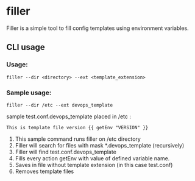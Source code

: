 # filler

Filler is a simple tool to fill config templates using environment variables. 


## CLI usage
### Usage:
```
filler --dir <directory> --ext <template_extension>
```

### Sample usage:
```
filler --dir /etc --ext devops_template
```

sample test.conf.devops_template placed in /etc :
```
This is template file version {{ getEnv "VERSION" }}
```

1. This sample command runs filler on /etc directory
2. Filler will search for files with mask *.devops_template (recursively)
3. Filler will find test.conf.devops_template
4. Fills every action getEnv with value of defined variable name.
5. Saves in file without template extension (in this case test.conf)
6. Removes template files
